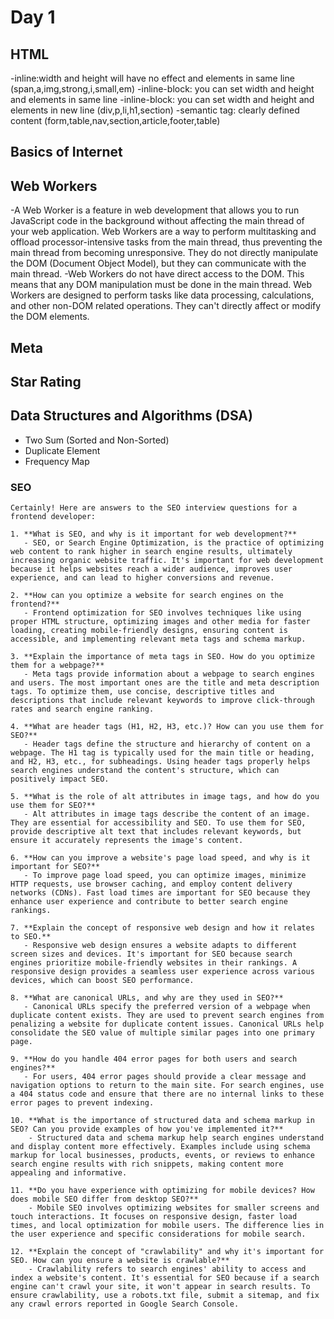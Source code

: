 # Day 1

## HTML

-inline:width and height will have no effect and elements in same line (span,a,img,strong,i,small,em)
-inline-block: you can set width and height and elements in same line
-inline-block: you can set width and height and elements in new line (div,p,li,h1,section)
-semantic tag: clearly defined content (form,table,nav,section,article,footer,table)

## Basics of Internet

## Web Workers

-A Web Worker is a feature in web development that allows you to run JavaScript code in the background without affecting the main thread of your web application. Web Workers are a way to perform multitasking and offload processor-intensive tasks from the main thread, thus preventing the main thread from becoming unresponsive. They do not directly manipulate the DOM (Document Object Model), but they can communicate with the main thread.
-Web Workers do not have direct access to the DOM. This means that any DOM manipulation must be done in the main thread. Web Workers are designed to perform tasks like data processing, calculations, and other non-DOM related operations. They can't directly affect or modify the DOM elements.

## Meta

## Star Rating

## Data Structures and Algorithms (DSA)

- Two Sum (Sorted and Non-Sorted)
- Duplicate Element
- Frequency Map

### SEO

```
Certainly! Here are answers to the SEO interview questions for a frontend developer:

1. **What is SEO, and why is it important for web development?**
   - SEO, or Search Engine Optimization, is the practice of optimizing web content to rank higher in search engine results, ultimately increasing organic website traffic. It's important for web development because it helps websites reach a wider audience, improves user experience, and can lead to higher conversions and revenue.

2. **How can you optimize a website for search engines on the frontend?**
   - Frontend optimization for SEO involves techniques like using proper HTML structure, optimizing images and other media for faster loading, creating mobile-friendly designs, ensuring content is accessible, and implementing relevant meta tags and schema markup.

3. **Explain the importance of meta tags in SEO. How do you optimize them for a webpage?**
   - Meta tags provide information about a webpage to search engines and users. The most important ones are the title and meta description tags. To optimize them, use concise, descriptive titles and descriptions that include relevant keywords to improve click-through rates and search engine ranking.

4. **What are header tags (H1, H2, H3, etc.)? How can you use them for SEO?**
   - Header tags define the structure and hierarchy of content on a webpage. The H1 tag is typically used for the main title or heading, and H2, H3, etc., for subheadings. Using header tags properly helps search engines understand the content's structure, which can positively impact SEO.

5. **What is the role of alt attributes in image tags, and how do you use them for SEO?**
   - Alt attributes in image tags describe the content of an image. They are essential for accessibility and SEO. To use them for SEO, provide descriptive alt text that includes relevant keywords, but ensure it accurately represents the image's content.

6. **How can you improve a website's page load speed, and why is it important for SEO?**
   - To improve page load speed, you can optimize images, minimize HTTP requests, use browser caching, and employ content delivery networks (CDNs). Fast load times are important for SEO because they enhance user experience and contribute to better search engine rankings.

7. **Explain the concept of responsive web design and how it relates to SEO.**
   - Responsive web design ensures a website adapts to different screen sizes and devices. It's important for SEO because search engines prioritize mobile-friendly websites in their rankings. A responsive design provides a seamless user experience across various devices, which can boost SEO performance.

8. **What are canonical URLs, and why are they used in SEO?**
   - Canonical URLs specify the preferred version of a webpage when duplicate content exists. They are used to prevent search engines from penalizing a website for duplicate content issues. Canonical URLs help consolidate the SEO value of multiple similar pages into one primary page.

9. **How do you handle 404 error pages for both users and search engines?**
   - For users, 404 error pages should provide a clear message and navigation options to return to the main site. For search engines, use a 404 status code and ensure that there are no internal links to these error pages to prevent indexing.

10. **What is the importance of structured data and schema markup in SEO? Can you provide examples of how you've implemented it?**
    - Structured data and schema markup help search engines understand and display content more effectively. Examples include using schema markup for local businesses, products, events, or reviews to enhance search engine results with rich snippets, making content more appealing and informative.

11. **Do you have experience with optimizing for mobile devices? How does mobile SEO differ from desktop SEO?**
    - Mobile SEO involves optimizing websites for smaller screens and touch interactions. It focuses on responsive design, faster load times, and local optimization for mobile users. The difference lies in the user experience and specific considerations for mobile search.

12. **Explain the concept of "crawlability" and why it's important for SEO. How can you ensure a website is crawlable?**
    - Crawlability refers to search engines' ability to access and index a website's content. It's essential for SEO because if a search engine can't crawl your site, it won't appear in search results. To ensure crawlability, use a robots.txt file, submit a sitemap, and fix any crawl errors reported in Google Search Console.
```
